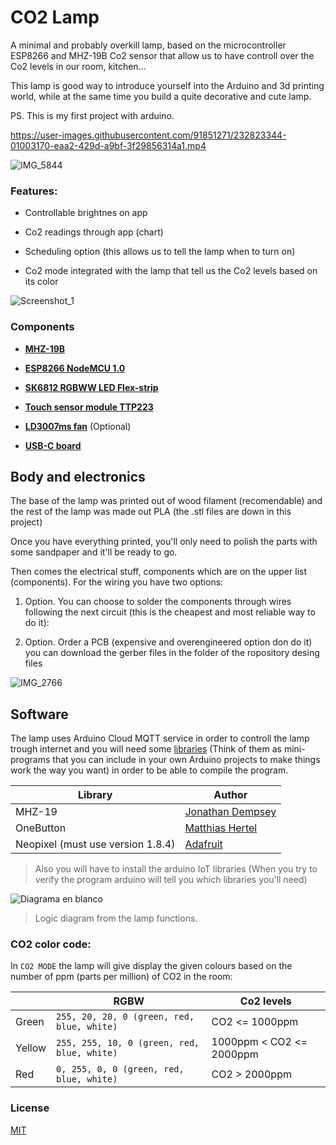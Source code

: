 # CO2 Lamp

  

A minimal and probably overkill lamp, based on the microcontroller ESP8266 and MHZ-19B Co2 sensor that allow us to have controll over the Co2 levels in our room, kitchen...

This lamp is good way to introduce yourself into the Arduino and 3d printing world, while at the same time you build a quite decorative and cute lamp.

PS. This is my first project with arduino.

https://user-images.githubusercontent.com/91851271/232823344-01003170-eaa2-429d-a9bf-3f29856314a1.mp4

  
  ![IMG_5844](https://github.com/martincangaa/co2-lamp/assets/91851271/e64f07eb-c2ac-4885-aaae-6cab6e8dde99)

  

### Features:

* Controllable brightnes on app

* Co2 readings through app (chart)
* Scheduling option (this allows us to tell the lamp when to turn on)

* Co2 mode integrated with the lamp that tell us the  Co2 levels based on its color


![Screenshot_1](https://github.com/martincangaa/co2-lamp/assets/91851271/df559e85-4e83-4b6f-9b0d-1eab1309f15d)

  

### Components

  

-  **[MHZ-19B](https://es.aliexpress.com/item/4000212024923.html?channel=twinner)**

-  **[ESP8266 NodeMCU 1.0](https://es.aliexpress.com/item/1005005704719013.html?channel=twinner)**

-  **[SK6812 RGBWW LED Flex-strip](https://es.aliexpress.com/item/1005006044418344.html?channel=twinner)**

-  **[Touch sensor module TTP223](https://es.aliexpress.com/item/4000540638639.html?channel=twinner)**

-  **[LD3007ms fan](https://es.aliexpress.com/item/4001026649515.html?channel=twinner)** (Optional)
- **[USB-C board](https://es.aliexpress.com/item/1005006047462864.html?channel=twinner)**

  
  

## Body and electronics 

The base of the lamp was printed out of wood filament (recomendable) and the rest of the lamp was made out PLA (the .stl files are down in this project)

Once you have everything printed, you'll only need to polish the parts with some sandpaper and it'll be ready to go.

Then comes the electrical stuff, components which are on the upper list (components). For the wiring you have two options:

1. Option. You can choose to solder the components through wires following the next circuit (this is the cheapest and most reliable way to do it):

  2. Option. Order a PCB (expensive and overengineered option don do it) you can download the gerber files in the folder of the ropository desing files


  
  

![IMG_2766](https://user-images.githubusercontent.com/91851271/232711891-a06405e1-0338-41cf-b4b2-486d14af7c11.jpg)

  

## Software

The lamp uses Arduino Cloud MQTT service in order to controll the lamp trough internet and you will need some [libraries](https://www.arduino.cc/reference/en/libraries/) (Think of them as mini-programs that you can include in your own Arduino projects to make things work the way you want) in order to be able to compile the program.

|Library|Author  |
|--|--|
|MHZ-19 | [Jonathan Dempsey](https://github.com/WifWaf/MH-Z19)
OneButton | [Matthias Hertel](https://github.com/mathertel/OneButton)
Neopixel (must use version 1.8.4)| [Adafruit](https://github.com/WifWaf/MH-Z19)
> Also you will have to install the arduino IoT libraries (When you try to verify the program arduino will tell you which libraries you'll need)

![Diagrama en blanco](https://github.com/martincangaa/co2-lamp/assets/91851271/63844829-9be0-43f5-9594-7accbd572c01)


  > Logic diagram from the lamp functions.

### CO2 color code:

In  `CO2 MODE` the lamp will give display the given colours based on the number of ppm (parts per million) of CO2 in the room:



|             |RGBW                          |Co2 levels                      |
|-------------|-------------------------------------------|-------------------|
|Green        |`255, 20, 20, 0 (green, red, blue, white)`|CO2 <= 1000ppm|
|Yellow       |`255, 255, 10, 0 (green, red, blue, white)`|1000ppm < CO2 <= 2000ppm|
|Red          |`0, 255, 0, 0 (green, red, blue, white)`|CO2 > 2000ppm         |

  
  



### License
[MIT](https://choosealicense.com/licenses/mit/)
